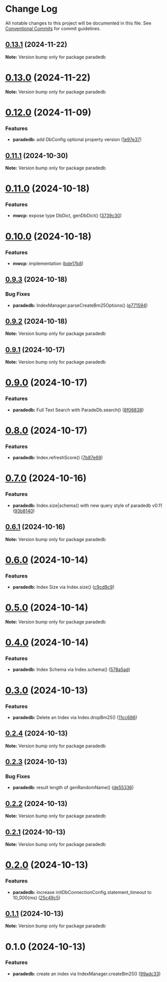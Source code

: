 # Change Log

All notable changes to this project will be documented in this file.
See [Conventional Commits](https://conventionalcommits.org) for commit guidelines.

## [0.13.1](https://github.com/waitingsong/paradedb/compare/v0.13.0...v0.13.1) (2024-11-22)

**Note:** Version bump only for package paradedb





# [0.13.0](https://github.com/waitingsong/paradedb/compare/v0.12.0...v0.13.0) (2024-11-22)

**Note:** Version bump only for package paradedb





# [0.12.0](https://github.com/waitingsong/paradedb/compare/v0.11.1...v0.12.0) (2024-11-09)


### Features

* **paradedb:** add DbConfig optional property version ([1e97e37](https://github.com/waitingsong/paradedb/commit/1e97e37687b4698a8ff94395bcc6253d643ed5a7))





## [0.11.1](https://github.com/waitingsong/paradedb/compare/v0.11.0...v0.11.1) (2024-10-30)

**Note:** Version bump only for package paradedb





# [0.11.0](https://github.com/waitingsong/paradedb/compare/v0.10.0...v0.11.0) (2024-10-18)


### Features

* **mwcp:** expose type DbDict, genDbDict() ([3739c30](https://github.com/waitingsong/paradedb/commit/3739c30d32ed794efb3c4b2cdc00d9b8fb319ce7))





# [0.10.0](https://github.com/waitingsong/paradedb/compare/v0.9.3...v0.10.0) (2024-10-18)


### Features

* **mwcp:** implementation ([bde17b8](https://github.com/waitingsong/paradedb/commit/bde17b8735cfa810ea8925a206a2a277050f78fc))





## [0.9.3](https://github.com/waitingsong/paradedb/compare/v0.9.2...v0.9.3) (2024-10-18)


### Bug Fixes

* **paradedb:** IndexManager.parseCreateBm25Options() ([e771594](https://github.com/waitingsong/paradedb/commit/e771594a0dc2f2f989a4a8a66c5a31685d5b2932))





## [0.9.2](https://github.com/waitingsong/paradedb/compare/v0.9.1...v0.9.2) (2024-10-18)

**Note:** Version bump only for package paradedb





## [0.9.1](https://github.com/waitingsong/paradedb/compare/v0.9.0...v0.9.1) (2024-10-17)

**Note:** Version bump only for package paradedb





# [0.9.0](https://github.com/waitingsong/paradedb/compare/v0.8.0...v0.9.0) (2024-10-17)


### Features

* **paradedb:** Full Text Search with ParadeDb.search() ([8f06838](https://github.com/waitingsong/paradedb/commit/8f068386a09c9fcd82f86343ce5388e7097c82d0))





# [0.8.0](https://github.com/waitingsong/paradedb/compare/v0.7.0...v0.8.0) (2024-10-17)


### Features

* **paradedb:** Index.refreshScore() ([7b87e69](https://github.com/waitingsong/paradedb/commit/7b87e69fa4af5254f6da42b3929a9e72a81ad6e2))





# [0.7.0](https://github.com/waitingsong/paradedb/compare/v0.6.1...v0.7.0) (2024-10-16)


### Features

* **paradedb:** Index.size|schema() with new query style of paradedb v0.11 ([93b8140](https://github.com/waitingsong/paradedb/commit/93b814078bd4ade4f154f10cea3459119804ca4b))





## [0.6.1](https://github.com/waitingsong/paradedb/compare/v0.6.0...v0.6.1) (2024-10-16)

**Note:** Version bump only for package paradedb





# [0.6.0](https://github.com/waitingsong/paradedb/compare/v0.5.0...v0.6.0) (2024-10-14)


### Features

* **paradedb:** Index Size via Index.size() ([c9cd9c9](https://github.com/waitingsong/paradedb/commit/c9cd9c9d81b6af052075000a8925777c9b5e6aa9))





# [0.5.0](https://github.com/waitingsong/paradedb/compare/v0.4.0...v0.5.0) (2024-10-14)

**Note:** Version bump only for package paradedb





# [0.4.0](https://github.com/waitingsong/paradedb/compare/v0.3.0...v0.4.0) (2024-10-14)


### Features

* **paradedb:** Index Schema via Index.schema() ([578a5ad](https://github.com/waitingsong/paradedb/commit/578a5ad0dc513cd7a6615c6cafa9a3c02177a599))





# [0.3.0](https://github.com/waitingsong/paradedb/compare/v0.2.4...v0.3.0) (2024-10-13)


### Features

* **paradedb:** Delete an Index via Index.dropBm25() ([11cc686](https://github.com/waitingsong/paradedb/commit/11cc6861d3aaa4a819ac772699c01116c34bd07c))





## [0.2.4](https://github.com/waitingsong/paradedb/compare/v0.2.3...v0.2.4) (2024-10-13)

**Note:** Version bump only for package paradedb





## [0.2.3](https://github.com/waitingsong/paradedb/compare/v0.2.2...v0.2.3) (2024-10-13)


### Bug Fixes

* **paradedb:** result length of genRandomName() ([de55336](https://github.com/waitingsong/paradedb/commit/de5533659fbfc141f90b6af41dc168f2838b64f8))





## [0.2.2](https://github.com/waitingsong/paradedb/compare/v0.2.1...v0.2.2) (2024-10-13)

**Note:** Version bump only for package paradedb





## [0.2.1](https://github.com/waitingsong/paradedb/compare/v0.2.0...v0.2.1) (2024-10-13)

**Note:** Version bump only for package paradedb





# [0.2.0](https://github.com/waitingsong/paradedb/compare/v0.1.1...v0.2.0) (2024-10-13)


### Features

* **paradedb:** increase initDbConnectionConfig.statement_timeout to 10_000(ms) ([25c49c5](https://github.com/waitingsong/paradedb/commit/25c49c597495039865df7948359661579d3d48c8))





## [0.1.1](https://github.com/waitingsong/paradedb/compare/v0.1.0...v0.1.1) (2024-10-13)

**Note:** Version bump only for package paradedb





# 0.1.0 (2024-10-13)


### Features

* **paradedb:** create an index via IndexManager.createBm25() ([99adc33](https://github.com/waitingsong/paradedb/commit/99adc338c5e773a918f01f284437fbd9ff0f4406))

